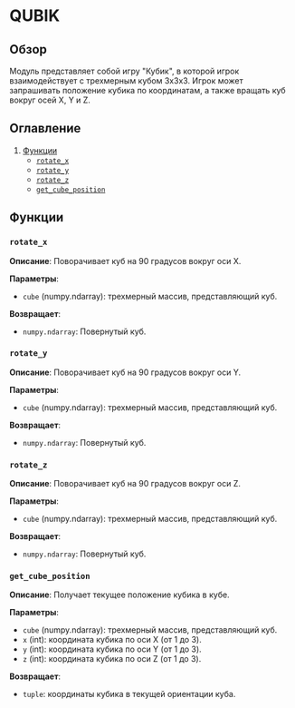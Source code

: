 # QUBIK

## Обзор

Модуль представляет собой игру "Кубик", в которой игрок взаимодействует с трехмерным кубом 3x3x3. Игрок может запрашивать положение кубика по координатам, а также вращать куб вокруг осей X, Y и Z.

## Оглавление

1. [Функции](#Функции)
    - [`rotate_x`](#rotate_x)
    - [`rotate_y`](#rotate_y)
    - [`rotate_z`](#rotate_z)
    - [`get_cube_position`](#get_cube_position)

## Функции

### `rotate_x`

**Описание**: Поворачивает куб на 90 градусов вокруг оси X.

**Параметры**:
- `cube` (numpy.ndarray): трехмерный массив, представляющий куб.

**Возвращает**:
- `numpy.ndarray`: Повернутый куб.

### `rotate_y`

**Описание**: Поворачивает куб на 90 градусов вокруг оси Y.

**Параметры**:
- `cube` (numpy.ndarray): трехмерный массив, представляющий куб.

**Возвращает**:
- `numpy.ndarray`: Повернутый куб.

### `rotate_z`

**Описание**: Поворачивает куб на 90 градусов вокруг оси Z.

**Параметры**:
- `cube` (numpy.ndarray): трехмерный массив, представляющий куб.

**Возвращает**:
- `numpy.ndarray`: Повернутый куб.

### `get_cube_position`

**Описание**: Получает текущее положение кубика в кубе.

**Параметры**:
- `cube` (numpy.ndarray): трехмерный массив, представляющий куб.
- `x` (int): координата кубика по оси X (от 1 до 3).
- `y` (int): координата кубика по оси Y (от 1 до 3).
- `z` (int): координата кубика по оси Z (от 1 до 3).

**Возвращает**:
- `tuple`: координаты кубика в текущей ориентации куба.